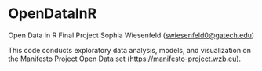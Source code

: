 # OpenDataInR
Open Data in R Final Project
Sophia Wiesenfeld (swiesenfeld0@gatech.edu)

This code conducts exploratory data analysis, models, and visualization on the Manifesto Project Open Data set (https://manifesto-project.wzb.eu).

